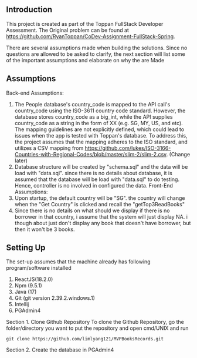 Introduction
-------------------
This project is created as part of the Toppan FullStack Developer Assessment.
The Original problem can be found at https://github.com/RyanToppan/CoDev-Assignment-FullStack-Spring.

There are several assumptions made when building the solutions. Since no questions are allowed to be asked to clarify, the next section will list some of the important assumptions and elaborate on why the are Made

Assumptions
-------------------
Back-end Assumptions:
1. The People database's country_code is mapped to the API call's country_code using the ISO-3611 country code standard. However, the database stores country_code as a big_int, while the API supplies country_code as a string in the form of XX (e.g. SG, MY, US, and etc). The mapping guidelines are not explicitly defined, which could lead to issues when the app is tested with Toppan's database. To address this, the project assumes that the mapping adheres to the ISO standard, and utilizes a CSV mapping from https://github.com/lukes/ISO-3166-Countries-with-Regional-Codes/blob/master/slim-2/slim-2.csv. (Change later)
2. Database structure will be created  by "schema.sql" and the data will be load with "data.sql". since there is no details about database, it is assumed that the database will be load with "data.sql" to do testing. Hence, controller is no involved in configured the data.
Front-End Assumptions:
1. Upon startup, the default country will be "SG". the country will change when the "Get Country" is clicked and recall the "getTop3ReadBooks"
2. Since there is no details on what should we display if there is no borrower in that country, i assume that the system will just display NA. i though about just don't display any book that doesn't have borrower, but then it won't be 3 books.

Setting Up
-------------------
The set-up assumes that the machine already has following program/software installed
1. ReactJS(18.2.0)
2. Npm (9.5.1)
3. Java (17)
4. Git (git version 2.39.2.windows.1)
5. Intellij 
6. PGAdmin4

Section 1. Clone Github Repository
To clone the Github Repository, go the folder/directory you want to put the repository and open cmd/UNIX and run
```
git clone https://github.com/limlyang121/MVPBooksRecords.git
```

Section 2. Create the database in PGAdmin4


